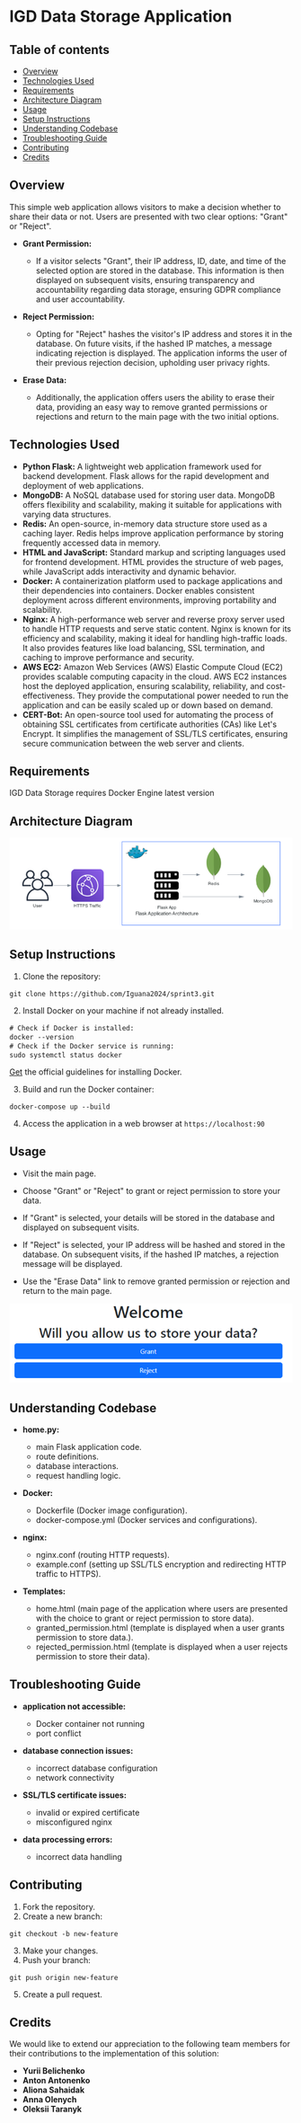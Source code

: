 # IGD Data Storage Application

## Table of contents
* [Overview](#overview)
* [Technologies Used](#technologies-used)
* [Requirements](#requirements)
* [Architecture Diagram](#architecturediagram)
* [Usage](#usage)
* [Setup Instructions](#setupinstructions)
* [Understanding Codebase](#understandingcodebase)
* [Troubleshooting Guide](#troubleshootingguide)
* [Contributing](#contributing)
* [Credits](#credits)

## Overview
This simple web application allows visitors to make a decision whether to share their data or not. Users are presented with two clear options: "Grant" or "Reject".

- **Grant Permission:**
  - If a visitor selects "Grant", their IP address, ID, date, and time of the selected option are stored in the database. This information is then displayed on subsequent visits, ensuring transparency and accountability regarding data storage, ensuring GDPR compliance and user accountability.

- **Reject Permission:**
  - Opting for "Reject" hashes the visitor's IP address and stores it in the database. On future visits, if the hashed IP matches, a message indicating rejection is displayed. The application informs the user of their previous rejection decision, upholding user privacy rights.

- **Erase Data:**
  - Additionally, the application offers users the ability to erase their data, providing an easy way to remove granted permissions or rejections and return to the main page with the two initial options.

## Technologies Used
- **Python Flask:** A lightweight web application framework used for backend development. Flask allows for the rapid development and deployment of web applications.
- **MongoDB:** A NoSQL database used for storing user data. MongoDB offers flexibility and scalability, making it suitable for applications with varying data structures.
- **Redis:** An open-source, in-memory data structure store used as a caching layer. Redis helps improve application performance by storing frequently accessed data in memory.
- **HTML and JavaScript:** Standard markup and scripting languages used for frontend development. HTML provides the structure of web pages, while JavaScript adds interactivity and dynamic behavior.
- **Docker:** A containerization platform used to package applications and their dependencies into containers. Docker enables consistent deployment across different environments, improving portability and scalability.
- **Nginx:** A high-performance web server and reverse proxy server used to handle HTTP requests and serve static content. Nginx is known for its efficiency and scalability, making it ideal for handling high-traffic loads. It also provides features like load balancing, SSL termination, and caching to improve performance and security.
- **AWS EC2:** Amazon Web Services (AWS) Elastic Compute Cloud (EC2) provides scalable computing capacity in the cloud. AWS EC2 instances host the deployed application, ensuring scalability, reliability, and cost-effectiveness. They provide the computational power needed to run the application and can be easily scaled up or down based on demand.
- **CERT-Bot:** An open-source tool used for automating the process of obtaining SSL certificates from certificate authorities (CAs) like Let's Encrypt. It simplifies the management of SSL/TLS certificates, ensuring secure communication between the web server and clients.

## Requirements
IGD Data Storage requires Docker Engine latest version

## Architecture Diagram
![Main Page](/images/architecture.png)

## Setup Instructions

1. Clone the repository:
```
git clone https://github.com/Iguana2024/sprint3.git
```

2. Install Docker on your machine if not already installed.
```shell
# Check if Docker is installed:
docker --version
# Check if the Docker service is running:
sudo systemctl status docker
```
[Get](https://docs.docker.com/engine/install/) the official guidelines for installing Docker.

3. Build and run the Docker container:
```
docker-compose up --build
```

4. Access the application in a web browser at `https://localhost:90`

## Usage
- Visit the main page.
- Choose "Grant" or "Reject" to grant or reject permission to store your data.
- If "Grant" is selected, your details will be stored in the database and displayed on subsequent visits.

- If "Reject" is selected, your IP address will be hashed and stored in the database. On subsequent visits, if the hashed IP matches, a rejection message will be displayed.
- Use the "Erase Data" link to remove granted permission or rejection and return to the main page. <br>

![Main Page](/images/1.png)

## Understanding Codebase
- **home.py:**
  - main Flask application code.
  - route definitions.
  - database interactions.
  - request handling logic.

- **Docker:**
  - Dockerfile (Docker image configuration).
  - docker-compose.yml (Docker services and configurations).

- **nginx:**
  - nginx.conf (routing HTTP requests).
  - example.conf (setting up SSL/TLS encryption and redirecting HTTP traffic to HTTPS).

- **Templates:**
  - home.html (main page of the application where users are presented with the choice to grant or reject permission to store data).
  - granted_permission.html (template is displayed when a user grants permission to store data.).
  - rejected_permission.html (template is displayed when a user rejects permission to store their data).

## Troubleshooting Guide
- **application not accessible:**
  - Docker container not running
  - port conflict

- **database connection issues:**
  - incorrect database configuration
  - network connectivity

- **SSL/TLS certificate issues:**
  - invalid or expired certificate
  - misconfigured nginx

- **data processing errors:**
  - incorrect data handling

## Contributing
1. Fork the repository.
2. Create a new branch: 
```
git checkout -b new-feature
```
3. Make your changes.
4. Push your branch: 
```
git push origin new-feature
```
5. Create a pull request.

## Credits
We would like to extend our appreciation to the following team members for their contributions to the implementation of this solution:
- **Yurii Belichenko**
- **Anton Antonenko**
- **Aliona Sahaidak**
- **Anna Olenych**
- **Oleksii Taranyk** 
